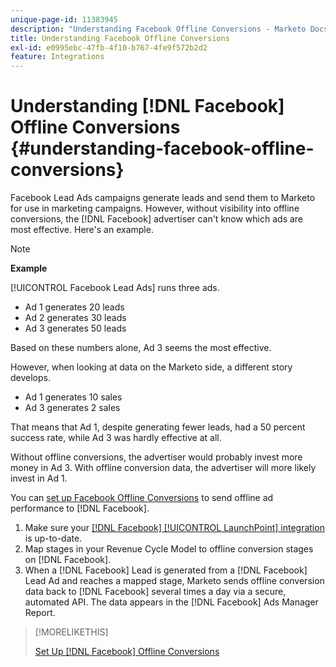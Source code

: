 ```yaml
---
unique-page-id: 11383945
description: "Understanding Facebook Offline Conversions - Marketo Docs - Product Documentation"
title: Understanding Facebook Offline Conversions
exl-id: e0995ebc-47fb-4f10-b767-4fe9f572b2d2
feature: Integrations
---
```

# Understanding [!DNL Facebook] Offline Conversions {#understanding-facebook-offline-conversions}

Facebook Lead Ads campaigns generate leads and send them to Marketo for use in marketing campaigns. However, without visibility into offline conversions, the [!DNL Facebook] advertiser can't know which ads are most effective. Here's an example.

>[!NOTE]
>
>**Example**
>
>[!UICONTROL Facebook Lead Ads] runs three ads.
>
>* Ad 1 generates 20 leads
>* Ad 2 generates 30 leads
>* Ad 3 generates 50 leads
>
>Based on these numbers alone, Ad 3 seems the most effective.
>
>However, when looking at data on the Marketo side, a different story develops.
>
>* Ad 1 generates 10 sales
>* Ad 3 generates 2 sales
>
>That means that Ad 1, despite generating fewer leads, had a 50 percent success rate, while Ad 3 was hardly effective at all.
>
>Without offline conversions, the advertiser would probably invest more money in Ad 3. With offline conversion data, the advertiser will more likely invest in Ad 1.

You can [set up Facebook Offline Conversions](/help/marketo/product-docs/demand-generation/facebook/set-up-facebook-offline-conversions.md) to send offline ad performance to [!DNL Facebook].

1. Make sure your [[!DNL Facebook] [!UICONTROL LaunchPoint] integration](/help/marketo/product-docs/demand-generation/ad-network-integrations/add-facebook-custom-audiences-as-a-launchpoint-service.md) is up-to-date.
1. Map stages in your Revenue Cycle Model to offline conversion stages on [!DNL Facebook].
1. When a [!DNL Facebook] Lead is generated from a [!DNL Facebook] Lead Ad and reaches a mapped stage, Marketo sends offline conversion data back to [!DNL Facebook] several times a day via a secure, automated API. The data appears in the [!DNL Facebook] Ads Manager Report.

>[!MORELIKETHIS]
>
>[Set Up [!DNL Facebook] Offline Conversions](/help/marketo/product-docs/demand-generation/facebook/set-up-facebook-offline-conversions.md)
